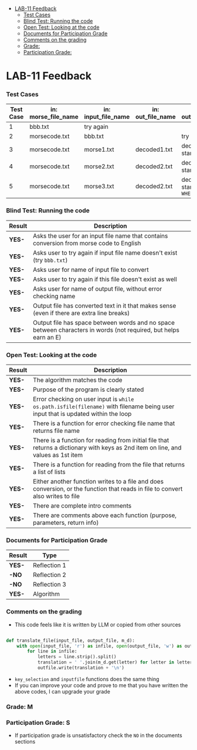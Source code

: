 
- [LAB-11 Feedback](#lab-11-feedback)
    - [Test Cases](#test-cases)
    - [Blind Test: Running the code](#blind-test-running-the-code)
    - [Open Test: Looking at the code](#open-test-looking-at-the-code)
    - [Documents for Participation Grade](#documents-for-participation-grade)
    - [Comments on the grading](#comments-on-the-grading)
    - [Grade:](#grade)
    - [Participation Grade:](#participation-grade)


# LAB-11 Feedback

### Test Cases

| Test Case | in: morse_file_name | in: input_file_name| in: out_file_name | in: out_file_name                  |
|-----------|---------------------|--------------------|-------------------|------------------------------------|
| 1         | bbb.txt             | try again          |                   |                                    |
| 2         | morsecode.txt       | bbb.txt            |                   | try again                          |
| 3         | morsecode.txt       | morse1.txt         | decoded1.txt      | decoded1.txt start with `MR.`      |
| 4         | morsecode.txt       | morse2.txt         | decoded2.txt      | decoded2.txt start with `FOUR`     |
| 5         | morsecode.txt       | morse3.txt         | decoded2.txt      | decoded2.txt start with `WHEN,`    |

    
### Blind Test: Running the code
| Result       | Description                                                                                                         |
|--------------|---------------------------------------------------------------------------------------------------------------------|
| **YES-**   | Asks the user for an input file name that contains conversion from morse code to English                           |
| **YES-**   | Asks user to try again if input file name doesn't exist (try `bbb.txt`)                                             |
| **YES-**   | Asks user for name of input file to convert                                                                         |
| **YES-**   | Asks user to try again if this file doesn't exist as well                                                           |
| **YES-**   | Asks user for name of output file, without error checking name                                                      |
| **YES-**   | Output file has converted text in it that makes sense (even if there are extra line breaks)                         |
| **YES-**   | Output file has space between words and no space between characters in words (not required, but helps earn an E)    |

### Open Test: Looking at the code
| Result       | Description                                                                                                         |
|--------------|---------------------------------------------------------------------------------------------------------------------|
| **YES-**   | The algorithm matches the code                                           |
| **YES-**   | Purpose of the program is clearly stated                                   |  
| **YES-**   | Error checking on user input is `while os.path.isfile(filename)` with filename being user input that is updated within the loop |
| **YES-**   | There is a function for error checking file name that returns file name                                             |
| **YES-**   | There is a function for reading from initial file that returns a dictionary with keys as 2nd item on line, and values as 1st item |
| **YES-**   | There is a function for reading from the file that returns a list of lists                                          |
| **YES-**   | Either another function writes to a file and does conversion, or the function that reads in file to convert also writes to file |
| **YES-**   | There are complete intro comments                                                                                   |
| **YES-**   | There are comments above each function (purpose, parameters, return info)                                           |



### Documents for Participation Grade

|Result         |Type            |
|---------------|----------------|
|**YES-** | Reflection 1   |
|**-NO** | Reflection 2   |
|**-NO** | Reflection 3   |
|**YES-** | Algorithm      |

### Comments on the grading
- This code feels like it is written by LLM or copied from other sources
```python

def translate_file(input_file, output_file, m_d):
    with open(input_file, 'r') as infile, open(output_file, 'w') as outfile:
        for line in infile:
            letters = line.strip().split()
            translation = ' '.join(m_d.get(letter) for letter in letters)
            outfile.write(translation + '\n')
```
- `key_selection` and `inputfile` functions does the same thing
- If you can improve your code and prove to me that you have written the above codes, I can upgrade your grade

### Grade: M

### Participation Grade: S 
 - If participation grade is unsatisfactory check the `NO` in the documents sections